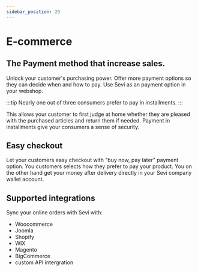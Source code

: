 ```yaml
---
sidebar_position: 20
---
```



# E-commerce 
## The Payment method that increase sales.

Unlock your customer's purchasing power. Offer more payment options so they can decide when and how to pay. Use Sevi as an payment option in your webshop. 

:::tip
Nearly one out of three consumers prefer to pay in installments. 
:::

This allows your customer to first judge at home whether they are pleased with the purchased articles and return them if needed. Payment in installments give your consumers a sense of security. 

## Easy checkout

Let your customers easy checkout with "buy now, pay later" payment option. You customers selects how they prefer to pay your product. You on the other hand get your money after delivery directly in your Sevi company wallet account. 

## Supported integrations

Sync your online orders with Sevi with:
- Woocommerce
- Joomla
- Shopify
- WIX
- Magento
- BigCommerce
- custom API intergration


